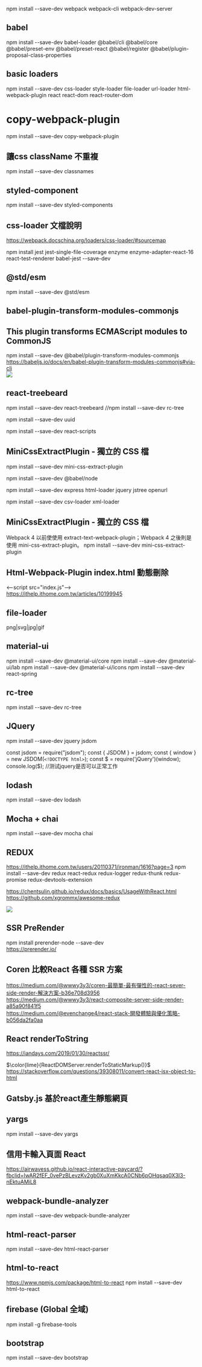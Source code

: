 npm install --save-dev webpack webpack-cli webpack-dev-server

## babel
npm install --save-dev babel-loader @babel/cli @babel/core @babel/preset-env @babel/preset-react @babel/register @babel/plugin-proposal-class-properties

## basic loaders
npm install --save-dev css-loader style-loader file-loader url-loader  html-webpack-plugin react react-dom react-router-dom

# copy-webpack-plugin
npm install --save-dev copy-webpack-plugin

## 讓css className 不重複
npm install --save-dev classnames
## styled-component
npm install --save-dev styled-components  
## css-loader 文檔說明
https://webpack.docschina.org/loaders/css-loader/#sourcemap  

npm install jest jest-single-file-coverage enzyme enzyme-adapter-react-16 react-test-renderer babel-jest --save-dev
## @std/esm  
npm install --save-dev @std/esm  
## babel-plugin-transform-modules-commonjs
## This plugin transforms ECMAScript modules to CommonJS
npm install --save-dev @babel/plugin-transform-modules-commonjs  
https://babeljs.io/docs/en/babel-plugin-transform-modules-commonjs#via-cli  
![](2020-04-20-16-35-28.png)
## react-treebeard
npm install --save-dev react-treebeard
//npm install --save-dev rc-tree

npm install --save-dev uuid

npm install --save-dev react-scripts

## MiniCssExtractPlugin - 獨立的 CSS 檔
npm install --save-dev mini-css-extract-plugin

npm install --save-dev @babel/node

npm install --save-dev express  html-loader jquery jstree openurl  

npm install --save-dev csv-loader xml-loader

## MiniCssExtractPlugin - 獨立的 CSS 檔
Webpack 4 以前使使用 extract-text-webpack-plugin；Webpack 4 之後則是使用 mini-css-extract-plugin。
npm install --save-dev mini-css-extract-plugin

## Html-Webpack-Plugin  index.html 動態刪除  
<--script src="index.js"-->  
https://ithelp.ithome.com.tw/articles/10199945

## file-loader
png|svg|jpg|gif

## material-ui
npm install --save-dev @material-ui/core
npm install --save-dev @material-ui/lab
npm install --save-dev @material-ui/icons
npm install --save-dev react-spring

## rc-tree
npm install --save-dev rc-tree

## JQuery
npm install --save-dev jquery jsdom

const jsdom = require("jsdom");
const { JSDOM } = jsdom;
const { window } = new JSDOM(`<!DOCTYPE html>`);
const $ = require('jQuery')(window);
console.log($); //测试jquery是否可以正常工作

## lodash
npm install --save-dev lodash  

## Mocha + chai
npm install --save-dev mocha chai  

## REDUX
https://ithelp.ithome.com.tw/users/20110371/ironman/1616?page=3
npm install --save-dev redux react-redux redux-logger redux-thunk redux-promise  redux-devtools-extension  

https://chentsulin.github.io/redux/docs/basics/UsageWithReact.html  
https://github.com/xgrommx/awesome-redux  

![](ReactComponentLifecycle.png)

## SSR PreRender
npm install prerender-node --save-dev  
https://prerender.io/  

## Coren  比較React 各種 SSR 方案
https://medium.com/@wwwy3y3/coren-最簡單-最有彈性的-react-sever-side-render-解決方案-b36e708d3956  
https://medium.com/@wwwy3y3/react-composite-server-side-render-a85a90f841f5  
https://medium.com/@evenchange4/react-stack-開發體驗與優化策略-b056da2fa0aa  



## React renderToString
https://iandays.com/2019/01/30/reactssr/

$\color{lime}{ReactDOMServer.renderToStaticMarkup()}$
https://stackoverflow.com/questions/39308011/convert-react-jsx-object-to-html  


## Gatsby.js 基於react產生靜態網頁

## yargs
npm install --save-dev yargs  

## 信用卡輸入頁面 React
https://airwavess.github.io/react-interactive-paycard/?fbclid=IwAR2fEF_0vePzBLevzKv2gb0XuXmKkcA0CNb6pOHqsaq0X3I3-nEktuAMiL8

## webpack-bundle-analyzer
npm install --save-dev webpack-bundle-analyzer

## html-react-parser
npm install --save-dev html-react-parser

## html-to-react
https://www.npmjs.com/package/html-to-react
npm install --save-dev html-to-react

## firebase (Global 全域)
npm install -g firebase-tools

## bootstrap
npm install --save-dev bootstrap  
